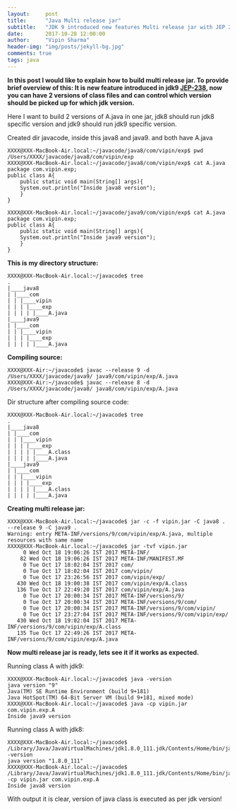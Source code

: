 ```yaml
---
layout:     post
title:      "Java Multi release jar"
subtitle:   "JDK 9 introduced new features Multi release jar with JEP 238"
date:       2017-10-28 12:00:00
author:     "Vipin Sharma"
header-img: "img/posts/jekyll-bg.jpg"
comments: true
tags: java
---
```


**In this post I would like to explain how to build multi release jar. To provide brief overview of this: It is new feature introduced in jdk9 [JEP-238](http://openjdk.java.net/jeps/238), now you can have 2 versions of class files and can control which version should be picked up for which jdk version.**

Here I want to build 2 versions of A.java in one jar, jdk8 should run jdk8 specific version and jdk9 should run jdk9 specific version.

Created dir javacode, inside this java8 and java9. and both have A.java

```
XXXX@XXX-MacBook-Air.local:~/javacode/java8/com/vipin/exp$ pwd
/Users/XXXX/javacode/java8/com/vipin/exp
XXXX@XXX-MacBook-Air.local:~/javacode/java8/com/vipin/exp$ cat A.java 
package com.vipin.exp;
public class A{
    public static void main(String[] args){
	System.out.println("Inside java8 version");
    }
}
```

```
XXXX@XXX-MacBook-Air.local:~/javacode/java9/com/vipin/exp$ cat A.java 
package com.vipin.exp;
public class A{
    public static void main(String[] args){
	System.out.println("Inside java9 version");
    }
}
```

**This is my directory structure:**

```
XXXX@XXX-MacBook-Air.local:~/javacode$ tree
.
|____java8
| |____com
| | |____vipin
| | | |____exp
| | | | |____A.java
|____java9
| |____com
| | |____vipin
| | | |____exp
| | | | |____A.java
```


**Compiling source:**

```
XXXX@XXX-Air:~/javacode$ javac --release 9 -d /Users/XXXX/javacode/java9/ java9/com/vipin/exp/A.java
XXXX@XXX-Air:~/javacode$ javac --release 8 -d /Users/XXXX/javacode/java8/ java8/com/vipin/exp/A.java
```
Dir structure after compiling source code:
```
XXXX@XXX-MacBook-Air.local:~/javacode$ tree
.
|____java8
| |____com
| | |____vipin
| | | |____exp
| | | | |____A.class
| | | | |____A.java
|____java9
| |____com
| | |____vipin
| | | |____exp
| | | | |____A.class
| | | | |____A.java
```

**Creating multi release jar:**

```
XXXX@XXX-MacBook-Air.local:~/javacode$ jar -c -f vipin.jar -C java8 . --release 9 -C java9 .
Warning: entry META-INF/versions/9/com/vipin/exp/A.java, multiple resources with same name
XXXX@XXX-MacBook-Air.local:~/javacode$ jar -tvf vipin.jar 
     0 Wed Oct 18 19:06:26 IST 2017 META-INF/
    82 Wed Oct 18 19:06:26 IST 2017 META-INF/MANIFEST.MF
     0 Tue Oct 17 18:02:04 IST 2017 com/
     0 Tue Oct 17 18:02:04 IST 2017 com/vipin/
     0 Tue Oct 17 23:26:56 IST 2017 com/vipin/exp/
   430 Wed Oct 18 19:00:38 IST 2017 com/vipin/exp/A.class
   136 Tue Oct 17 22:49:20 IST 2017 com/vipin/exp/A.java
     0 Tue Oct 17 20:00:34 IST 2017 META-INF/versions/9/
     0 Tue Oct 17 20:00:34 IST 2017 META-INF/versions/9/com/
     0 Tue Oct 17 20:00:34 IST 2017 META-INF/versions/9/com/vipin/
     0 Tue Oct 17 23:27:04 IST 2017 META-INF/versions/9/com/vipin/exp/
   430 Wed Oct 18 19:02:04 IST 2017 META-INF/versions/9/com/vipin/exp/A.class
   135 Tue Oct 17 22:49:26 IST 2017 META-INF/versions/9/com/vipin/exp/A.java
```


**Now multi release jar is ready, lets see it if it works as expected.**
   
Running class A with jdk9:
```
XXXX@XXX-MacBook-Air.local:~/javacode$ java -version
java version "9"
Java(TM) SE Runtime Environment (build 9+181)
Java HotSpot(TM) 64-Bit Server VM (build 9+181, mixed mode)
XXXX@XXX-MacBook-Air.local:~/javacode$ java -cp vipin.jar com.vipin.exp.A
Inside java9 version
```


Running class A with jdk8:
```
XXXX@XXX-MacBook-Air.local:~/javacode$ /Library/Java/JavaVirtualMachines/jdk1.8.0_111.jdk/Contents/Home/bin/java -version
java version "1.8.0_111"
XXXX@XXX-MacBook-Air.local:~/javacode$ /Library/Java/JavaVirtualMachines/jdk1.8.0_111.jdk/Contents/Home/bin/java -cp vipin.jar com.vipin.exp.A
Inside java8 version
```

With output it is clear, version of java class is executed as per jdk version!
